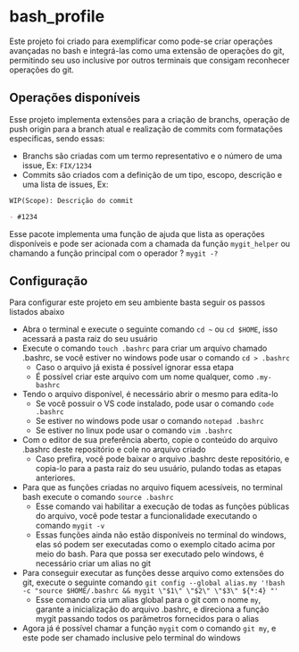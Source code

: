 # bash_profile

Este projeto foi criado para exemplificar como pode-se criar operações avançadas no bash e integrá-las como uma extensão de operações do git, permitindo seu uso inclusive por outros terminais que consigam reconhecer operações do git.

## Operações disponíveis

Esse projeto implementa extensões para a criação de branchs, operação de push origin para a branch atual e realização de commits com formatações especificas, sendo essas:

- Branchs são criadas com um termo representativo e o número de uma issue, Ex: `FIX/1234`
- Commits são criados com a definição de um tipo, escopo, descrição e uma lista de issues, Ex:

```md
WIP(Scope): Descrição do commit

- #1234
```

Esse pacote implementa uma função de ajuda que lista as operações disponíveis e pode ser acionada com a chamada da função `mygit_helper` ou chamando a função principal com o operador ? `mygit -?`

## Configuração

Para configurar este projeto em seu ambiente basta seguir os passos listados abaixo

- Abra o terminal e execute o seguinte comando `cd ~` ou `cd $HOME`, isso acessará a pasta raiz do seu usuário
- Execute o comando `touch .bashrc` para criar um arquivo chamado .bashrc, se você estiver no windows pode usar o comando `cd > .bashrc`
  - Caso o arquivo já exista é possível ignorar essa etapa
  - É possível criar este arquivo com um nome qualquer, como `.my-bashrc`
- Tendo o arquivo disponível, é necessário abrir o mesmo para edita-lo
  - Se você possuir o VS code instalado, pode usar o comando `code .bashrc`
  - Se estiver no windows pode usar o comando `notepad .bashrc`
  - Se estiver no linux pode usar o comando `vim .bashrc`
- Com o editor de sua preferência aberto, copie o conteúdo do arquivo .bashrc deste repositório e cole no arquivo criado
  - Caso prefira, você pode baixar o arquivo .bashrc deste repositório, e copia-lo para a pasta raiz do seu usuário, pulando todas as etapas anteriores.
- Para que as funções criadas no arquivo fiquem acessíveis, no terminal bash execute o comando `source .bashrc`
  - Esse comando vai habilitar a execução de todas as funções públicas do arquivo, você pode testar a funcionalidade executando o comando `mygit -v`
  - Essas funções ainda não estão disponíveis no terminal do windows, elas só podem ser executadas como o exemplo citado acima por meio do bash. Para que possa ser executado pelo windows, é necessário criar um alias no git
- Para conseguir executar as funções desse arquivo como extensões do git, execute o seguinte comando `git config --global alias.my '!bash -c "source $HOME/.bashrc && mygit \"$1\" \"$2\" \"$3\" ${*:4} "'`
  - Esse comando cria um alias global para o git com o nome `my`, garante a inicialização do arquivo .bashrc, e direciona a função mygit passando todos os parâmetros fornecidos para o alias
- Agora já é possível chamar a função `mygit` com o comando `git my`, e este pode ser chamado inclusive pelo terminal do windows
